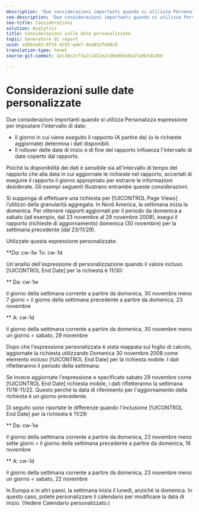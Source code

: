 ```yaml
---
description: 'Due considerazioni importanti quando si utilizza Personalizza espressione per impostare l''intervallo di date '
seo-description: 'Due considerazioni importanti quando si utilizza Personalizza espressione per impostare l''intervallo di date '
seo-title: Considerazioni
solution: Analytics
title: Considerazioni sulle date personalizzate
topic: Generatore di report
uuid: a3bb3a63-0f15-4292-ade7-4ea852fe68c8
translation-type: tm+mt
source-git-commit: a2c38c2cf3a2c1451e2c60e003ebe1fa9bfd145d

---
```



# Considerazioni sulle date personalizzate

Due considerazioni importanti quando si utilizza Personalizza espressione per impostare l'intervallo di date:

* Il giorno in cui viene eseguito il rapporto (A partire da) (o le richieste aggiornate) determina i dati disponibili.
* Il rollover delle date di inizio e di fine del rapporto influenza l'intervallo di date coperto dal rapporto.

Poiché la disponibilità dei dati è sensibile sia all'intervallo di tempo del rapporto che alla data in cui aggiornate le richieste nel rapporto, accertati di eseguire il rapporto il giorno appropriato per estrarre le informazioni desiderate. Gli esempi seguenti illustrano entrambe queste considerazioni.

Si supponga di effettuare una richiesta per [!UICONTROL Page Views] l’utilizzo della granularità aggregata. In Nord America, la settimana inizia la domenica. Per ottenere rapporti aggiornati per il periodo da domenica a sabato (ad esempio, dal 23 novembre al 29 novembre 2008), esegui il rapporto (richieste di aggiornamento) domenica (30 novembre) per la settimana precedente (dal 23/11/29).

Utilizzate questa espressione personalizzata:

***Da: cw-1w* To: cw-1d

Un'analisi dell'espressione di personalizzazione quando il valore incluso [!UICONTROL End Date] per la richiesta è 11/30:

** Da: cw-1w

il giorno della settimana corrente a partire da domenica, 30 novembre meno 7 giorni = il giorno della settimana precedente a partire da domenica, 23 novembre

** A: cw-1d

il giorno della settimana corrente a partire da domenica, 30 novembre meno un giorno = sabato, 29 novembre

Dopo che l'espressione personalizzata è stata mappata sul foglio di calcolo, aggiornate la richiesta utilizzando Domenica 30 novembre 2008 come elemento incluso [!UICONTROL End Date] per la richiesta mobile. I dati rifletteranno il periodo della settimana.

Se invece aggiornate l'espressione e specificate sabato 29 novembre come [!UICONTROL End Date] richiesta mobile, i dati rifletteranno la settimana 11/16-11/22. Questo perché la data di riferimento per l'aggiornamento della richiesta è un giorno precedente.

Di seguito sono riportate le differenze quando l'inclusione [!UICONTROL End Date] per la richiesta è 11/29:

** Da: cw-1w

il giorno della settimana corrente a partire da domenica, 23 novembre meno sette giorni = il giorno della settimana precedente a partire da domenica, 16 novembre

** A: cw-1d

il giorno della settimana corrente a partire da domenica, 23 novembre meno un giorno = sabato, 22 novembre

In Europa e in altri paesi, la settimana inizia il lunedì, anziché la domenica. In questo caso, potete personalizzare il calendario per modificare la data di inizio. (Vedere Calendario [](../../../../../analyze/report-builder/data-requests/configuring-report-dates/custom-calendar.md#concept_4342A844600048759EEDABD164AC3F5A)personalizzato.)
